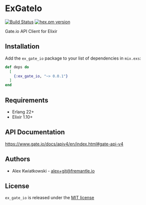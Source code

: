 # ExGateIo
[![Build Status](https://github.com/fremantle-industries/ex_gate_io/workflows/test/badge.svg?branch=main)](https://github.com/fremantle-industries/ex_gate_io/actions?query=workflow%3Atest)
[![hex.pm version](https://img.shields.io/hexpm/v/ex_gate_io.svg?style=flat)](https://hex.pm/packages/ex_gate_io)

Gate.io API Client for Elixir

## Installation

Add the `ex_gate_io` package to your list of dependencies in `mix.exs`:

```elixir
def deps do
  [
    {:ex_gate_io, "~> 0.0.1"}
  ]
end
```

## Requirements

- Erlang 22+
- Elixir 1.10+

## API Documentation

https://www.gate.io/docs/apiv4/en/index.html#gate-api-v4

## Authors

- Alex Kwiatkowski - alex+git@fremantle.io

## License

`ex_gate_io` is released under the [MIT license](./LICENSE)
